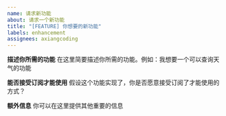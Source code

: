 ```yaml
---
name: 请求新功能
about: 请求一个新功能
title: "[FEATURE] 你想要的新功能"
labels: enhancement
assignees: axiangcoding
---
```


**描述你所需的功能**
在这里简要描述你所需的功能。例如：我想要一个可以查询天气的功能

**能否接受订阅才能使用**
假设这个功能实现了，你是否愿意接受订阅了才能使用的方式？

**额外信息**
你可以在这里提供其他重要的信息
